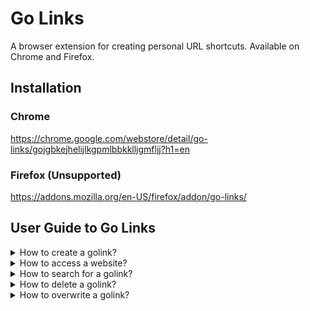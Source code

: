 # Go Links
A browser extension for creating personal URL shortcuts. Available on Chrome and Firefox.

## Installation

### Chrome

https://chrome.google.com/webstore/detail/go-links/gojgbkejhelijlkgpmlbbkklljgmfljj?h1=en

### Firefox (Unsupported)

https://addons.mozilla.org/en-US/firefox/addon/go-links/

## User Guide to Go Links

<details>
    <summary>How to create a golink?</summary>

1. Go to the website you want to create the shortcut for.
2. Open Go Links.
3. Expand "Add new shortcut"
4. Fill in a name for your shortcut.
5. Click "Save" button.

You will then be able to access the same url using that shortcut. See `How to access a website`for instructions.

![Add shortcut](demo/add_shortcut.gif)
</details>

<details>
    <summary>How to access a website?</summary>

#### Access via shortcut
1. Type `go/<your-shortcut>` in current tab or in a new tab.
2. You will be redirected to the website linked to that shortcut.

![Access via shortcut](demo/via_shortcut.gif)

#### Access via extension popup
1. Open Go Links.
2. Click on the shortcut entry.
3. The website will be opened in a new tab.

![Access via popup](demo/via_popup.gif)
</details>

<details>
    <summary>How to search for a golink?</summary>

1. Open Go Links.
2. Click on the search box.
3. Type in your search query.
4. Your search results will be filtered in ascending order.

![Search example](demo/search.gif)
</details>

<details>
    <summary>How to delete a golink?</summary>

1. Open Go Links.
2. Move your mouse on the entry that you want to delete. The trash icon will appear on hover.
3. Click on the trash icon.
4. Confirm your selection.

![Delete shortcut](demo/delete_shortcut.gif)

</details>

<details>
    <summary>How to overwrite a golink?</summary>

1. Go to the new website for which you want to use the shortcut.
2. Open Go Links.
3. Expand "Add new shortcut".
4. Type in the shortcut you want to overwrite.
5. Click "Overwrite" button.

![Delete shortcut](demo/overwrite.gif)
</details>
